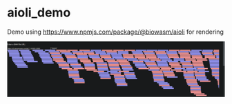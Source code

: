 # aioli_demo

Demo using https://www.npmjs.com/package/@biowasm/aioli for rendering

![](img/1.png)
